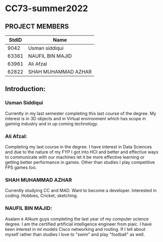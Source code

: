 # CC73-summer2022

## PROJECT MEMBERS
StdID | Name
------------ | -------------
9042  | Usman siddiqui
63361 | NAUFIL BIN MAJID 
63961 | Ali Afzal
62822 | SHAH MUHAMMAD AZHAR


## Introduction:

### Usman Siddiqui
Currently in my last semester completing this last course of the degree. My interest is in 3D objects and in Virtual environment which has scope in gaming industry and in up coming technology.

### Ali Afzal: 
Completing my last course in the degree. I have interest in Data Sciences and due to the nature of my FYP I got into HCI and better and effective ways to communicate with our machines let it be more effective learning or getting better performance in games. Other than studies I play competitive FPS games too. 


### SHAH MUHAMMAD AZHAR
Currently studying CC and MAD. Want to become a developer. Interested in coding. Hobbies, Cricket, sketching. 


### NAUFIL BIN MAJID:
Asalam e Alikum guys completing the last year of my computer science degree. I am the certified artificial intelligence engineer from piaic. I have keen interest in ml models Cisco networking and routing. If I tell about myself rather than studies I love to "swim" and play "football" as well.
